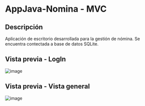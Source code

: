 # AppJava-Nomina - MVC

## Descripción
Aplicación de escritorio desarrollada para la gestión de nómina. Se encuentra contectada a base de datos SQLite.

## Vista previa - LogIn

![image](https://user-images.githubusercontent.com/67478427/133309214-0ffae929-f8e9-4d58-81f0-cecd505fcce2.png)

## Vista previa - Vista general

![image](https://user-images.githubusercontent.com/67478427/133309388-90d2ed07-adbd-4d27-b6be-e4c77b5da82c.png)
